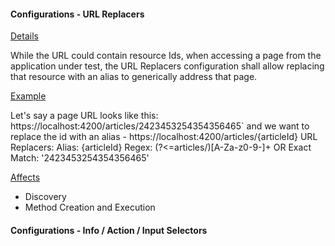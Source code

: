 #### Configurations - URL Replacers

<ins>Details</ins>

While the URL could contain resource Ids, when accessing a page from the application under test, the URL Replacers configuration shall allow replacing that resource with an alias to generically address that page.

<ins>Example</ins>

Let's say a page URL looks like this: https://localhost:4200/articles/2423453254354356465` and we want to replace the id with an alias - https://localhost:4200/articles/{articleId}
URL Replacers: 
Alias: {articleId}
Regex: (?<=articles/)[A-Za-z0-9-]+ OR Exact Match: '2423453254354356465'
   
<ins>Affects</ins>
- Discovery
- Method Creation and Execution

#### Configurations - Info / Action / Input Selectors



























